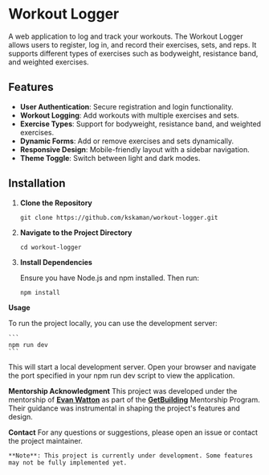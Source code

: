 ﻿# Workout Logger

A web application to log and track your workouts. The Workout Logger allows users to register, log in, and record their exercises, sets, and reps. It supports different types of exercises such as bodyweight, resistance band, and weighted exercises.

## Features

- **User Authentication**: Secure registration and login functionality.
- **Workout Logging**: Add workouts with multiple exercises and sets.
- **Exercise Types**: Support for bodyweight, resistance band, and weighted exercises.
- **Dynamic Forms**: Add or remove exercises and sets dynamically.
- **Responsive Design**: Mobile-friendly layout with a sidebar navigation.
- **Theme Toggle**: Switch between light and dark modes.

## Installation

1. **Clone the Repository**

   ```
   git clone https://github.com/kskaman/workout-logger.git
   ```

2. **Navigate to the Project Directory**

    ```
    cd workout-logger
    ```

3. **Install Dependencies**

    Ensure you have Node.js and npm installed. Then run:

    ```
    npm install
    ```


**Usage**

To run the project locally, you can use the development server:

    ```
    npm run dev
    ```

This will start a local development server. Open your browser and navigate the port specified in your npm run dev script to view the application.

**Mentorship Acknowledgment**
This project was developed under the mentorship of **[Evan Watton](https://github.com/evnwttn)** as part of the **[GetBuilding](https://github.com/getcoding-ca)** Mentorship Program. Their guidance was instrumental in shaping the project's features and design.

**Contact**
For any questions or suggestions, please open an issue or contact the project maintainer.

`**Note**: This project is currently under development. Some features may not be fully implemented yet.`
